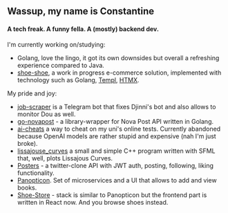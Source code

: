 ## Wassup, my name is Constantine

#### A tech freak. A funny fella. A (mostly) backend dev.

I'm currently working on/studying:
- Golang, love the lingo, it got its own downsides but overall a refreshing experience compared to Java.
- [shoe-shoe](https://github.com/sirkostya009/shoe-shop), a work in progress e-commerce solution, implemented with technology such as Golang, [Templ](https://github.com/a-h/templ), [HTMX](https://htmx.org/).

My pride and joy:
- [job-scraper](https://github.com/sirkostya009/job-scraper-bot) is a Telegram bot that fixes Djinni's bot and also allows to monitor Dou as well.
- [go-novapost](https://pkg.go.dev/github.com/sirkostya009/go-novapost) - a library-wrapper for Nova Post API written in Golang.
- [ai-cheats](https://github.com/sirkostya009/ai-cheats) a way to cheat on my uni's online tests. Currently abandoned because OpenAI models are rather stupid and expensive (nah I'm just broke).
- [lissajouse_curves](https://github.com/sirkostya009/lissajous_curves_sfml) a small and simple C++ program written with SFML that, well, plots Lissajous Curves.
- [Posters](https://github.com/sirkostya009/spring-project) - a twitter-clone API with JWT auth, posting, following, liking functionality.
- [Panopticon](https://github.com/sirkostya009/the-panopticon). Set of microservices and a UI that allows to add and view books.
- [Shoe-Store](https://github.com/sirkostya009/shoe-store) - stack is similar to Panopticon but the frontend part is written in React now. And you browse shoes instead.
